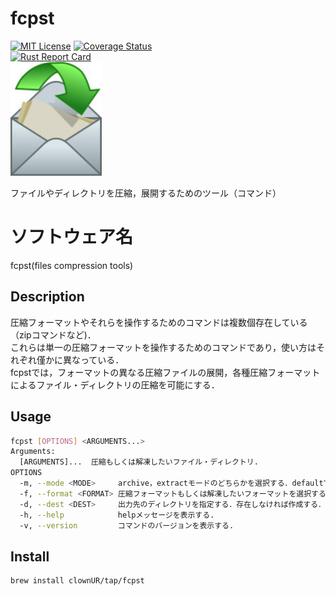 # fcpst
[![MIT License](https://img.shields.io/badge/License-MIT-green)](https://github.com/clownUR/fcpst/blob/main/LICENSE)
[![Coverage Status](https://coveralls.io/repos/github/clownUR/fcpst/badge.svg?branch=main)](https://coveralls.io/github/clownUR/fcpst?branch=main)  
[![Rust Report Card](https://rust-reportcard.xuri.me/badge/github.com/clownur/fcpst)](https://rust-reportcard.xuri.me/report/github.com/clownur/fcpst)  
![logo](img/envelope.jpg)  

ファイルやディレクトリを圧縮，展開するためのツール（コマンド）

# ソフトウェア名
fcpst(files compression tools)

## Description
圧縮フォーマットやそれらを操作するためのコマンドは複数個存在している（zipコマンドなど)．  
これらは単一の圧縮フォーマットを操作するためのコマンドであり，使い方はそれぞれ僅かに異なっている．  
fcpstでは，フォーマットの異なる圧縮ファイルの展開，各種圧縮フォーマットによるファイル・ディレクトリの圧縮を可能にする．     

## Usage
```sh
fcpst [OPTIONS] <ARGUMENTS...>
Arguments:
  [ARGUMENTS]...  圧縮もしくは解凍したいファイル・ディレクトリ. 
OPTIONS
  -m, --mode <MODE>     archive，extractモードのどちらかを選択する．defaultではautoモードが実行される．
  -f, --format <FORMAT> 圧縮フォーマットもしくは解凍したいフォーマットを選択する．defaultではzipが実行される．  
  -d, --dest <DEST>     出力先のディレクトリを指定する．存在しなければ作成する．  
  -h, --help            helpメッセージを表示する.
  -v, --version         コマンドのバージョンを表示する.

```
## Install

```sh
brew install clownUR/tap/fcpst
```
